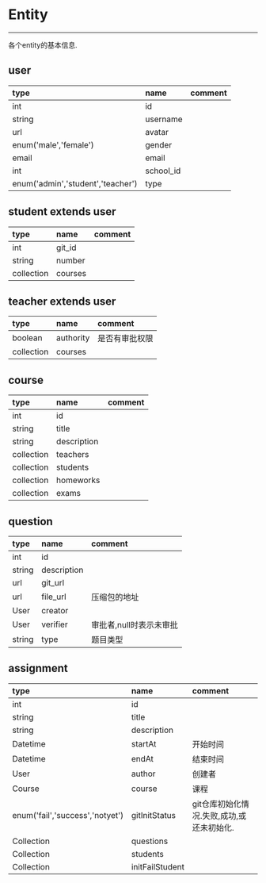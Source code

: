 # Entity

---

各个entity的基本信息.

## user

| type | name | comment |
| :--- | :--- | :--- |
| int | id |  |
| string | username |  |
| url | avatar |  |
| enum\('male','female'\) | gender |  |
| email | email |  |
| int | school\_id |  |
| enum\('admin','student','teacher'\) | type |  |

## student extends user

| type | name | comment |
| :--- | :--- | :--- |
| int | git\_id |  |
| string | number |  |
| collection | courses |  |

## teacher extends user

| type | name | comment |
| :--- | :--- | :--- |
| boolean | authority | 是否有审批权限 |
| collection | courses |  |

## course

| type | name | comment |
| :--- | :--- | :--- |
| int | id |  |
| string | title |  |
| string | description |  |
| collection | teachers |  |
| collection | students |  |
| collection | homeworks |  |
| collection | exams |  |

## question

| type | name | comment |
| :--- | :--- | :--- |
| int | id |  |
| string | description |  |
| url | git\_url |  |
| url | file\_url | 压缩包的地址 |
| User | creator |  |
| User | verifier | 审批者,null时表示未审批 |
| string | type | 题目类型 |

## assignment

| type | name | comment |
| :--- | :--- | :--- |
| int | id |  |
| string | title |  |
| string | description |  |
| Datetime | startAt | 开始时间 |
| Datetime | endAt | 结束时间 |
| User | author | 创建者 |
| Course | course | 课程 |
| enum\('fail','success','notyet'\) | gitInitStatus | git仓库初始化情况.失败,成功,或还未初始化. |
| Collection | questions |  |
| Collection | students |  |
| Collection | initFailStudent |  |



